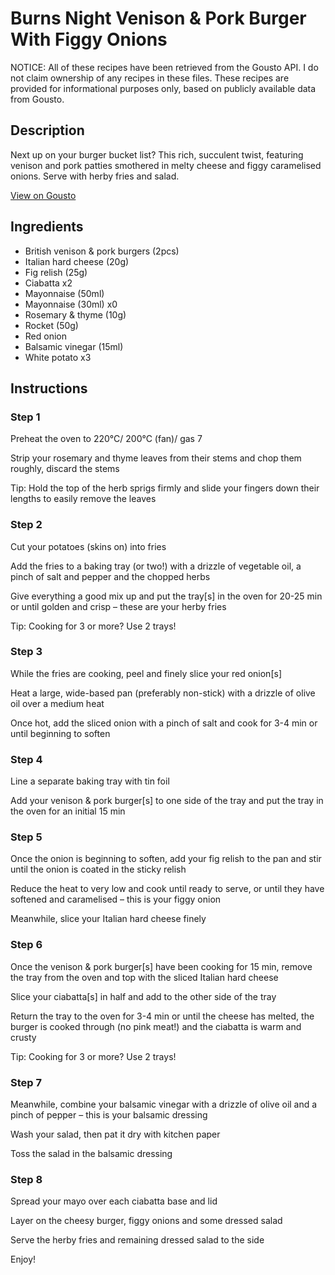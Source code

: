 # Burns Night Venison & Pork Burger With Figgy Onions

NOTICE: All of these recipes have been retrieved from the Gousto API. I do not claim ownership of any recipes in these files. These recipes are provided for informational purposes only, based on publicly available data from Gousto.

## Description

Next up on your burger bucket list? This rich, succulent twist, featuring venison and pork patties smothered in melty cheese and figgy caramelised onions. Serve with herby fries and salad. 

[View on Gousto](https://www.gousto.co.uk/recipes/cookbook/venison-pork-burger-with-figgy-onions-herby-fries)

## Ingredients

- British venison & pork burgers (2pcs)
- Italian hard cheese (20g)
- Fig relish (25g)
- Ciabatta x2
- Mayonnaise (50ml)
- Mayonnaise (30ml) x0
- Rosemary & thyme (10g)
- Rocket (50g)
- Red onion
- Balsamic vinegar (15ml)
- White potato x3

## Instructions


### Step 1

Preheat the oven to 220°C/ 200°C (fan)/ gas 7

Strip your rosemary and thyme leaves from their stems and chop them roughly, discard the stems

Tip: Hold the top of the herb sprigs firmly and slide your fingers down their lengths to easily remove the leaves


### Step 2

Cut your potatoes (skins on) into fries

Add the fries to a baking tray (or two!) with a drizzle of vegetable oil, a pinch of salt and pepper and the chopped herbs

Give everything a good mix up and put the tray[s] in the oven for 20-25 min or until golden and crisp – these are your herby fries

Tip: Cooking for 3 or more? Use 2 trays!


### Step 3

While the fries are cooking, peel and finely slice your red onion[s]

Heat a large, wide-based pan (preferably non-stick) with a drizzle of olive oil over a medium heat

Once hot, add the sliced onion with a pinch of salt and cook for 3-4 min or until beginning to soften


### Step 4

Line a separate baking tray with tin foil

Add your venison & pork burger[s] to one side of the tray and put the tray in the oven for an initial 15 min


### Step 5

Once the onion is beginning to soften, add your fig relish to the pan and stir until the onion is coated in the sticky relish

Reduce the heat to very low and cook until ready to serve, or until they have softened and caramelised – this is your figgy onion

Meanwhile, slice your Italian hard cheese finely


### Step 6

Once the venison & pork burger[s] have been cooking for 15 min, remove the tray from the oven and top with the sliced Italian hard cheese

Slice your ciabatta[s] in half and add to the other side of the tray

Return the tray to the oven for 3-4 min or until the cheese has melted, the burger is cooked through (no pink meat!) and the ciabatta is warm and crusty

Tip: Cooking for 3 or more? Use 2 trays!


### Step 7

Meanwhile, combine your balsamic vinegar with a drizzle of olive oil and a pinch of pepper – this is your balsamic dressing

Wash your salad, then pat it dry with kitchen paper

Toss the salad in the balsamic dressing

### Step 8

Spread your mayo over each ciabatta base and lid

Layer on the cheesy burger, figgy onions and some dressed salad 

Serve the herby fries and remaining dressed salad to the side

Enjoy!

